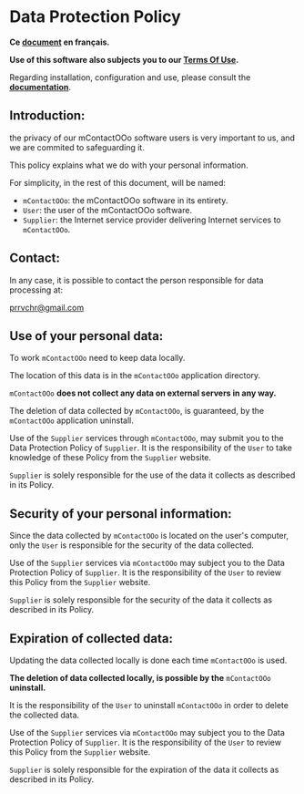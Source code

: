 # Data Protection Policy

**Ce [document][2] en français.**

**Use of this software also subjects you to our [Terms Of Use][3].**

Regarding installation, configuration and use, please consult the **[documentation][4]**.

## Introduction:

the privacy of our mContactOOo software users is very important to us, and we are commited to safeguarding it.

This policy explains what we do with your personal information.

For simplicity, in the rest of this document, will be named:
- `mContactOOo`:  the mContactOOo software in its entirety.
- `User`: the user of the mContactOOo software.
- `Supplier`: the Internet service provider delivering Internet services to `mContactOOo`.

## Contact:

In any case, it is possible to contact the person responsible for data processing at:

prrvchr@gmail.com

## Use of your personal data:

To work `mContactOOo` need to keep data locally.

The location of this data is in the `mContactOOo` application directory.

`mContactOOo` **does not collect any data on external servers in any way.**

The deletion of data collected by `mContactOOo`, is guaranteed, by the `mContactOOo` application uninstall.

Use of the `Supplier` services through `mContactOOo`, may submit you to the Data Protection Policy of `Supplier`. It is the responsibility of the `User` to take knowledge of these Policy from the `Supplier` website.

`Supplier` is solely responsible for the use of the data it collects as described in its Policy.

## Security of your personal information:

Since the data collected by `mContactOOo` is located on the user's computer, only the `User` is responsible for the security of the data collected.

Use of the `Supplier` services via `mContactOOo` may subject you to the Data Protection Policy of `Supplier`. It is the responsibility of the `User` to review this Policy from the `Supplier` website.

`Supplier` is solely responsible for the security of the data it collects as described in its Policy.

## Expiration of collected data:

Updating the data collected locally is done each time `mContactOOo` is used.

**The deletion of data collected locally, is possible by the** `mContactOOo` **uninstall.**

It is the responsibility of the `User` to uninstall `mContactOOo` in order to delete the collected data.

Use of the `Supplier` services via `mContactOOo` may subject you to the Data Protection Policy of `Supplier`. It is the responsibility of the `User` to review this Policy from the `Supplier` website.

`Supplier` is solely responsible for the expiration of the data it collects as described in its Policy.

[1]: <https://prrvchr.github.io/mContactOOo/img/mContactOOo.png>
[2]: <https://prrvchr.github.io/mContactOOo/source/mContactOOo/registration/PrivacyPolicy_fr>
[3]: <https://prrvchr.github.io/mContactOOo/source/mContactOOo/registration/TermsOfUse_en>
[4]: <https://prrvchr.github.io/mContactOOo/>
